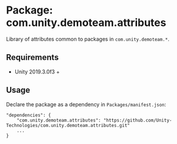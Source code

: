 # Package: com.unity.demoteam.attributes

Library of attributes common to packages in `com.unity.demoteam.*`.


## Requirements

- Unity 2019.3.0f3 +


## Usage

Declare the package as a dependency in `Packages/manifest.json`:

```
"dependencies": {
    "com.unity.demoteam.attributes": "https://github.com/Unity-Technologies/com.unity.demoteam.attributes.git"
    ...
}
```
